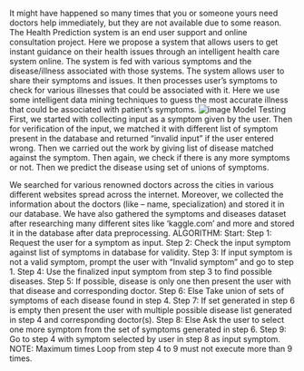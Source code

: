 It might have happened so many times that you or someone yours need doctors help immediately, but they are not available due to some reason. The Health Prediction system is an end user support and online consultation project. Here we propose a system that allows users to get instant guidance on their health issues through an intelligent health care system online. The system is fed with various symptoms and the disease/illness associated with those systems. The system allows user to share their symptoms and issues. It then processes user’s symptoms to check for various illnesses that could be associated with it. Here we use some intelligent data mining techniques to guess the most accurate illness that could be associated with patient’s symptoms.
![image](https://user-images.githubusercontent.com/86718046/174499458-7b0e3914-abd8-4537-8b57-a9195c262c38.png)
Model Testing
First, we started with collecting input as a symptom given by the user. Then for verification of the input, we matched it with different list of symptom present in the database and returned “invalid input” if the user entered wrong. Then we carried out the work by giving list of disease matched against the symptom.  Then again, we check if there is any more symptoms or not. Then we predict the disease using set of unions of symptoms.

We searched for various renowned doctors across the cities in various different websites spread across the internet. Moreover, we collected the information about the doctors (like – name, specialization) and stored it in our database. We have also gathered the symptoms and diseases dataset after researching many different sites like ‘kaggle.com’ and more and stored it in the database after data preprocessing.
ALGORITHM:
Start:
Step 1: Request the user for a symptom as input.
Step 2: Check the input symptom against list of symptoms in database for validity.
Step 3: If input symptom is not a valid symptom, prompt the user with “Invalid symptom” and go to step 1.
Step 4: Use the finalized input symptom from step 3 to find possible diseases.
Step 5: If possible, disease is only one then present the user with that disease and corresponding doctor.
Step 6: Else Take union of sets of symptoms of each disease found in step 4.
Step 7: If set generated in step 6 is empty then present the user with multiple possible disease list generated in step 4 and corresponding doctor(s). 
Step 8: Else Ask the user to select one more symptom from the set of symptoms generated in step 6.
Step 9: Go to step 4 with symptom selected by user in step 8 as input symptom.
NOTE: Maximum times Loop from step 4 to 9 must not execute more than 9 times.
